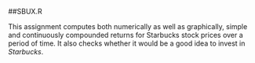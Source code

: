 ##SBUX.R


This assignment computes both numerically as well as graphically, simple and continuously compounded returns for Starbucks stock prices over a period of time. It also checks whether it would be a good idea to invest in *Starbucks*.
